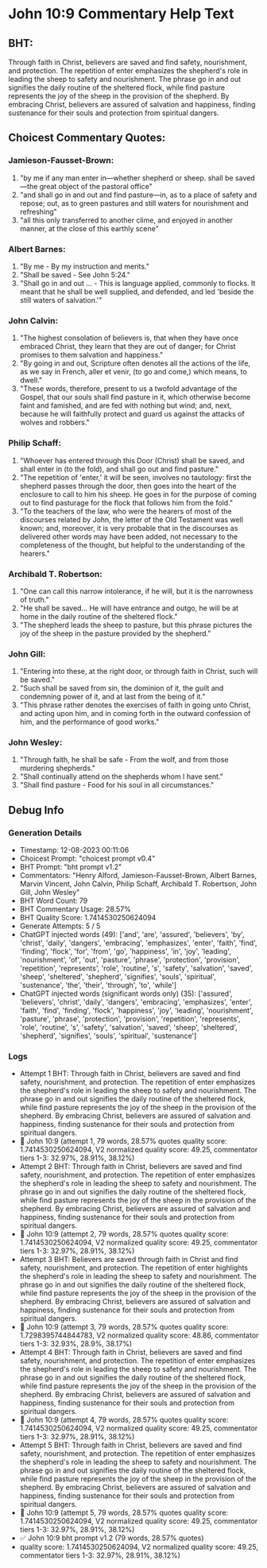 # John 10:9 Commentary Help Text

## BHT:
Through faith in Christ, believers are saved and find safety, nourishment, and protection. The repetition of enter emphasizes the shepherd's role in leading the sheep to safety and nourishment. The phrase go in and out signifies the daily routine of the sheltered flock, while find pasture represents the joy of the sheep in the provision of the shepherd. By embracing Christ, believers are assured of salvation and happiness, finding sustenance for their souls and protection from spiritual dangers.

## Choicest Commentary Quotes:
### Jamieson-Fausset-Brown:
1. "by me if any man enter in—whether shepherd or sheep. shall be saved—the great object of the pastoral office" 
2. "and shall go in and out and find pasture—in, as to a place of safety and repose; out, as to green pastures and still waters for nourishment and refreshing"
3. "all this only transferred to another clime, and enjoyed in another manner, at the close of this earthly scene"

### Albert Barnes:
1. "By me - By my instruction and merits."
2. "Shall be saved - See John 5:24."
3. "Shall go in and out ... - This is language applied, commonly to flocks. It meant that he shall be well supplied, and defended, and led 'beside the still waters of salvation.'"

### John Calvin:
1. "The highest consolation of believers is, that when they have once embraced Christ, they learn that they are out of danger; for Christ promises to them salvation and happiness."
2. "By going in and out, Scripture often denotes all the actions of the life, as we say in French, aller et venir, (to go and come,) which means, to dwell."
3. "These words, therefore, present to us a twofold advantage of the Gospel, that our souls shall find pasture in it, which otherwise become faint and famished, and are fed with nothing but wind; and, next, because he will faithfully protect and guard us against the attacks of wolves and robbers."

### Philip Schaff:
1. "Whoever has entered through this Door (Christ) shall be saved, and shall enter in (to the fold), and shall go out and find pasture."
2. "The repetition of 'enter,' it will be seen, involves no tautology: first the shepherd passes through the door, then goes into the heart of the enclosure to call to him his sheep. He goes in for the purpose of coming out to find pasturage for the flock that follows him from the fold."
3. "To the teachers of the law, who were the hearers of most of the discourses related by John, the letter of the Old Testament was well known; and, moreover, it is very probable that in the discourses as delivered other words may have been added, not necessary to the completeness of the thought, but helpful to the understanding of the hearers."

### Archibald T. Robertson:
1. "One can call this narrow intolerance, if he will, but it is the narrowness of truth."
2. "He shall be saved... He will have entrance and outgo, he will be at home in the daily routine of the sheltered flock."
3. "The shepherd leads the sheep to pasture, but this phrase pictures the joy of the sheep in the pasture provided by the shepherd."

### John Gill:
1. "Entering into these, at the right door, or through faith in Christ, such will be saved."
2. "Such shall be saved from sin, the dominion of it, the guilt and condemning power of it, and at last from the being of it."
3. "This phrase rather denotes the exercises of faith in going unto Christ, and acting upon him, and in coming forth in the outward confession of him, and the performance of good works."

### John Wesley:
1. "Through faith, he shall be safe - From the wolf, and from those murdering shepherds."
2. "Shall continually attend on the shepherds whom I have sent."
3. "Shall find pasture - Food for his soul in all circumstances."


## Debug Info
### Generation Details
- Timestamp: 12-08-2023 00:11:06
- Choicest Prompt: "choicest prompt v0.4"
- BHT Prompt: "bht prompt v1.2"
- Commentators: "Henry Alford, Jamieson-Fausset-Brown, Albert Barnes, Marvin Vincent, John Calvin, Philip Schaff, Archibald T. Robertson, John Gill, John Wesley"
- BHT Word Count: 79
- BHT Commentary Usage: 28.57%
- BHT Quality Score: 1.7414530250624094
- Generate Attempts: 5 / 5
- ChatGPT injected words (49):
	['and', 'are', 'assured', 'believers', 'by', 'christ', 'daily', 'dangers', 'embracing', 'emphasizes', 'enter', 'faith', 'find', 'finding', 'flock', 'for', 'from', 'go', 'happiness', 'in', 'joy', 'leading', 'nourishment', 'of', 'out', 'pasture', 'phrase', 'protection', 'provision', 'repetition', 'represents', 'role', 'routine', 's', 'safety', 'salvation', 'saved', 'sheep', 'sheltered', 'shepherd', 'signifies', 'souls', 'spiritual', 'sustenance', 'the', 'their', 'through', 'to', 'while']
- ChatGPT injected words (significant words only) (35):
	['assured', 'believers', 'christ', 'daily', 'dangers', 'embracing', 'emphasizes', 'enter', 'faith', 'find', 'finding', 'flock', 'happiness', 'joy', 'leading', 'nourishment', 'pasture', 'phrase', 'protection', 'provision', 'repetition', 'represents', 'role', 'routine', 's', 'safety', 'salvation', 'saved', 'sheep', 'sheltered', 'shepherd', 'signifies', 'souls', 'spiritual', 'sustenance']

### Logs
- Attempt 1 BHT: Through faith in Christ, believers are saved and find safety, nourishment, and protection. The repetition of enter emphasizes the shepherd's role in leading the sheep to safety and nourishment. The phrase go in and out signifies the daily routine of the sheltered flock, while find pasture represents the joy of the sheep in the provision of the shepherd. By embracing Christ, believers are assured of salvation and happiness, finding sustenance for their souls and protection from spiritual dangers.
- 🔄 John 10:9 (attempt 1, 79 words, 28.57% quotes quality score: 1.7414530250624094, V2 normalized quality score: 49.25, commentator tiers 1-3: 32.97%, 28.91%, 38.12%)
- Attempt 2 BHT: Through faith in Christ, believers are saved and find safety, nourishment, and protection. The repetition of enter emphasizes the shepherd's role in leading the sheep to safety and nourishment. The phrase go in and out signifies the daily routine of the sheltered flock, while find pasture represents the joy of the sheep in the provision of the shepherd. By embracing Christ, believers are assured of salvation and happiness, finding sustenance for their souls and protection from spiritual dangers.
- 🔄 John 10:9 (attempt 2, 79 words, 28.57% quotes quality score: 1.7414530250624094, V2 normalized quality score: 49.25, commentator tiers 1-3: 32.97%, 28.91%, 38.12%)
- Attempt 3 BHT: Believers are saved through faith in Christ and find safety, nourishment, and protection. The repetition of enter highlights the shepherd's role in leading the sheep to safety and nourishment. The phrase go in and out signifies the daily routine of the sheltered flock, while find pasture represents the joy of the sheep in the provision of the shepherd. By embracing Christ, believers are assured of salvation and happiness, finding sustenance for their souls and protection from spiritual dangers.
- 🔄 John 10:9 (attempt 3, 79 words, 28.57% quotes quality score: 1.7298395744844783, V2 normalized quality score: 48.86, commentator tiers 1-3: 32.93%, 28.9%, 38.17%)
- Attempt 4 BHT: Through faith in Christ, believers are saved and find safety, nourishment, and protection. The repetition of enter emphasizes the shepherd's role in leading the sheep to safety and nourishment. The phrase go in and out signifies the daily routine of the sheltered flock, while find pasture represents the joy of the sheep in the provision of the shepherd. By embracing Christ, believers are assured of salvation and happiness, finding sustenance for their souls and protection from spiritual dangers.
- 🔄 John 10:9 (attempt 4, 79 words, 28.57% quotes quality score: 1.7414530250624094, V2 normalized quality score: 49.25, commentator tiers 1-3: 32.97%, 28.91%, 38.12%)
- Attempt 5 BHT: Through faith in Christ, believers are saved and find safety, nourishment, and protection. The repetition of enter emphasizes the shepherd's role in leading the sheep to safety and nourishment. The phrase go in and out signifies the daily routine of the sheltered flock, while find pasture represents the joy of the sheep in the provision of the shepherd. By embracing Christ, believers are assured of salvation and happiness, finding sustenance for their souls and protection from spiritual dangers.
- 🔄 John 10:9 (attempt 5, 79 words, 28.57% quotes quality score: 1.7414530250624094, V2 normalized quality score: 49.25, commentator tiers 1-3: 32.97%, 28.91%, 38.12%)
- ✅ John 10:9 bht prompt v1.2 (79 words, 28.57% quotes)
- quality score: 1.7414530250624094, V2 normalized quality score: 49.25, commentator tiers 1-3: 32.97%, 28.91%, 38.12%)